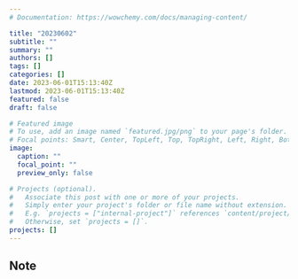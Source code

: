 ```yaml
---
# Documentation: https://wowchemy.com/docs/managing-content/

title: "20230602"
subtitle: ""
summary: ""
authors: []
tags: []
categories: []
date: 2023-06-01T15:13:40Z
lastmod: 2023-06-01T15:13:40Z
featured: false
draft: false

# Featured image
# To use, add an image named `featured.jpg/png` to your page's folder.
# Focal points: Smart, Center, TopLeft, Top, TopRight, Left, Right, BottomLeft, Bottom, BottomRight.
image:
  caption: ""
  focal_point: ""
  preview_only: false

# Projects (optional).
#   Associate this post with one or more of your projects.
#   Simply enter your project's folder or file name without extension.
#   E.g. `projects = ["internal-project"]` references `content/project/deep-learning/index.md`.
#   Otherwise, set `projects = []`.
projects: []
---
```


## Note

